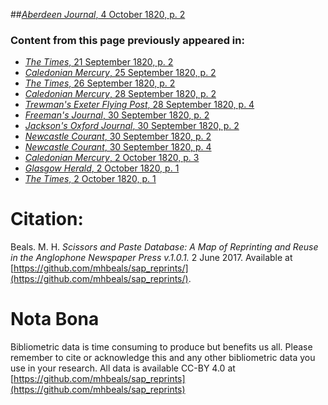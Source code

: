 ##[*Aberdeen Journal*, 4 October 1820, p. 2](https://mhbeals.github.io/sap_html/Aberdeen-Journal/Aberdeen-Journal-4-October-1820-p-2)

### Content from this page previously appeared in:
+ [*The Times*, 21 September 1820, p. 2](https://mhbeals.github.io/sap_html/The-Times/The-Times-21-September-1820-p-2)
+ [*Caledonian Mercury*, 25 September 1820, p. 2](https://mhbeals.github.io/sap_html/Caledonian-Mercury/Caledonian-Mercury-25-September-1820-p-2)
+ [*The Times*, 26 September 1820, p. 2](https://mhbeals.github.io/sap_html/The-Times/The-Times-26-September-1820-p-2)
+ [*Caledonian Mercury*, 28 September 1820, p. 2](https://mhbeals.github.io/sap_html/Caledonian-Mercury/Caledonian-Mercury-28-September-1820-p-2)
+ [*Trewman's Exeter Flying Post*, 28 September 1820, p. 4](https://mhbeals.github.io/sap_html/Trewman's-Exeter-Flying-Post/Trewman's-Exeter-Flying-Post-28-September-1820-p-4)
+ [*Freeman's Journal*, 30 September 1820, p. 2](https://mhbeals.github.io/sap_html/Freeman's-Journal/Freeman's-Journal-30-September-1820-p-2)
+ [*Jackson's Oxford Journal*, 30 September 1820, p. 2](https://mhbeals.github.io/sap_html/Jackson's-Oxford-Journal/Jackson's-Oxford-Journal-30-September-1820-p-2)
+ [*Newcastle Courant*, 30 September 1820, p. 2](https://mhbeals.github.io/sap_html/Newcastle-Courant/Newcastle-Courant-30-September-1820-p-2)
+ [*Newcastle Courant*, 30 September 1820, p. 4](https://mhbeals.github.io/sap_html/Newcastle-Courant/Newcastle-Courant-30-September-1820-p-4)
+ [*Caledonian Mercury*, 2 October 1820, p. 3](https://mhbeals.github.io/sap_html/Caledonian-Mercury/Caledonian-Mercury-2-October-1820-p-3)
+ [*Glasgow Herald*, 2 October 1820, p. 1](https://mhbeals.github.io/sap_html/Glasgow-Herald/Glasgow-Herald-2-October-1820-p-1)
+ [*The Times*, 2 October 1820, p. 1](https://mhbeals.github.io/sap_html/The-Times/The-Times-2-October-1820-p-1)
                    
# Citation: 

Beals. M. H. *Scissors and Paste Database: A Map of Reprinting and Reuse in the Anglophone Newspaper Press v.1.0.1.* 2 June 2017. Available at [https://github.com/mhbeals/sap_reprints/](https://github.com/mhbeals/sap_reprints/). 
                    
# Nota Bona

Bibliometric data is time consuming to produce but benefits us all. Please remember to cite or acknowledge this and any other bibliometric data you use in your research. All data is available CC-BY 4.0 at [https://github.com/mhbeals/sap_reprints](https://github.com/mhbeals/sap_reprints)